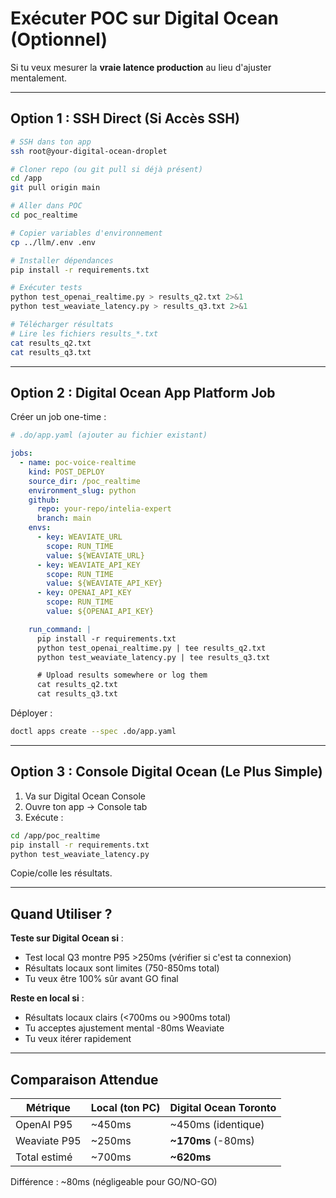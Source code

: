 # Exécuter POC sur Digital Ocean (Optionnel)

Si tu veux mesurer la **vraie latence production** au lieu d'ajuster mentalement.

---

## Option 1 : SSH Direct (Si Accès SSH)

```bash
# SSH dans ton app
ssh root@your-digital-ocean-droplet

# Cloner repo (ou git pull si déjà présent)
cd /app
git pull origin main

# Aller dans POC
cd poc_realtime

# Copier variables d'environnement
cp ../llm/.env .env

# Installer dépendances
pip install -r requirements.txt

# Exécuter tests
python test_openai_realtime.py > results_q2.txt 2>&1
python test_weaviate_latency.py > results_q3.txt 2>&1

# Télécharger résultats
# Lire les fichiers results_*.txt
cat results_q2.txt
cat results_q3.txt
```

---

## Option 2 : Digital Ocean App Platform Job

Créer un job one-time :

```yaml
# .do/app.yaml (ajouter au fichier existant)

jobs:
  - name: poc-voice-realtime
    kind: POST_DEPLOY
    source_dir: /poc_realtime
    environment_slug: python
    github:
      repo: your-repo/intelia-expert
      branch: main
    envs:
      - key: WEAVIATE_URL
        scope: RUN_TIME
        value: ${WEAVIATE_URL}
      - key: WEAVIATE_API_KEY
        scope: RUN_TIME
        value: ${WEAVIATE_API_KEY}
      - key: OPENAI_API_KEY
        scope: RUN_TIME
        value: ${OPENAI_API_KEY}

    run_command: |
      pip install -r requirements.txt
      python test_openai_realtime.py | tee results_q2.txt
      python test_weaviate_latency.py | tee results_q3.txt

      # Upload results somewhere or log them
      cat results_q2.txt
      cat results_q3.txt
```

Déployer :
```bash
doctl apps create --spec .do/app.yaml
```

---

## Option 3 : Console Digital Ocean (Le Plus Simple)

1. Va sur Digital Ocean Console
2. Ouvre ton app → Console tab
3. Exécute :

```bash
cd /app/poc_realtime
pip install -r requirements.txt
python test_weaviate_latency.py
```

Copie/colle les résultats.

---

## Quand Utiliser ?

**Teste sur Digital Ocean si** :
- Test local Q3 montre P95 >250ms (vérifier si c'est ta connexion)
- Résultats locaux sont limites (750-850ms total)
- Tu veux être 100% sûr avant GO final

**Reste en local si** :
- Résultats locaux clairs (<700ms ou >900ms total)
- Tu acceptes ajustement mental -80ms Weaviate
- Tu veux itérer rapidement

---

## Comparaison Attendue

| Métrique | Local (ton PC) | Digital Ocean Toronto |
|----------|----------------|----------------------|
| OpenAI P95 | ~450ms | ~450ms (identique) |
| Weaviate P95 | ~250ms | **~170ms** (-80ms) |
| Total estimé | ~700ms | **~620ms** |

Différence : ~80ms (négligeable pour GO/NO-GO)
